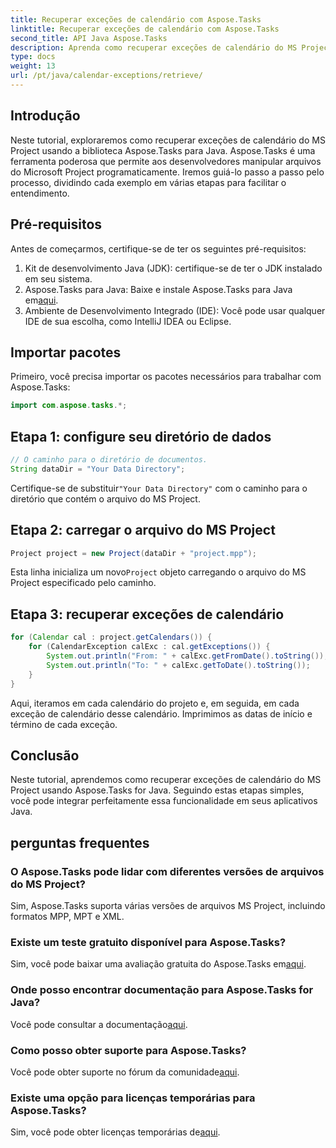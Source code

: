 ```yaml
---
title: Recuperar exceções de calendário com Aspose.Tasks
linktitle: Recuperar exceções de calendário com Aspose.Tasks
second_title: API Java Aspose.Tasks
description: Aprenda como recuperar exceções de calendário do MS Project usando Aspose.Tasks for Java. Tutorial passo a passo para integração perfeita.
type: docs
weight: 13
url: /pt/java/calendar-exceptions/retrieve/
---
```

## Introdução
Neste tutorial, exploraremos como recuperar exceções de calendário do MS Project usando a biblioteca Aspose.Tasks para Java. Aspose.Tasks é uma ferramenta poderosa que permite aos desenvolvedores manipular arquivos do Microsoft Project programaticamente. Iremos guiá-lo passo a passo pelo processo, dividindo cada exemplo em várias etapas para facilitar o entendimento.
## Pré-requisitos
Antes de começarmos, certifique-se de ter os seguintes pré-requisitos:
1. Kit de desenvolvimento Java (JDK): certifique-se de ter o JDK instalado em seu sistema.
2.  Aspose.Tasks para Java: Baixe e instale Aspose.Tasks para Java em[aqui](https://releases.aspose.com/tasks/java/).
3. Ambiente de Desenvolvimento Integrado (IDE): Você pode usar qualquer IDE de sua escolha, como IntelliJ IDEA ou Eclipse.

## Importar pacotes
Primeiro, você precisa importar os pacotes necessários para trabalhar com Aspose.Tasks:
```java
import com.aspose.tasks.*;
```
## Etapa 1: configure seu diretório de dados
```java
// O caminho para o diretório de documentos.
String dataDir = "Your Data Directory";
```
 Certifique-se de substituir`"Your Data Directory"` com o caminho para o diretório que contém o arquivo do MS Project.
## Etapa 2: carregar o arquivo do MS Project
```java
Project project = new Project(dataDir + "project.mpp");
```
 Esta linha inicializa um novo`Project` objeto carregando o arquivo do MS Project especificado pelo caminho.
## Etapa 3: recuperar exceções de calendário
```java
for (Calendar cal : project.getCalendars()) {
    for (CalendarException calExc : cal.getExceptions()) {
        System.out.println("From: " + calExc.getFromDate().toString());
        System.out.println("To: " + calExc.getToDate().toString());
    }
}
```
Aqui, iteramos em cada calendário do projeto e, em seguida, em cada exceção de calendário desse calendário. Imprimimos as datas de início e término de cada exceção.

## Conclusão
Neste tutorial, aprendemos como recuperar exceções de calendário do MS Project usando Aspose.Tasks for Java. Seguindo estas etapas simples, você pode integrar perfeitamente essa funcionalidade em seus aplicativos Java.
## perguntas frequentes
### O Aspose.Tasks pode lidar com diferentes versões de arquivos do MS Project?
Sim, Aspose.Tasks suporta várias versões de arquivos MS Project, incluindo formatos MPP, MPT e XML.
### Existe um teste gratuito disponível para Aspose.Tasks?
 Sim, você pode baixar uma avaliação gratuita do Aspose.Tasks em[aqui](https://releases.aspose.com/).
### Onde posso encontrar documentação para Aspose.Tasks for Java?
 Você pode consultar a documentação[aqui](https://reference.aspose.com/tasks/java/).
### Como posso obter suporte para Aspose.Tasks?
 Você pode obter suporte no fórum da comunidade[aqui](https://forum.aspose.com/c/tasks/15).
### Existe uma opção para licenças temporárias para Aspose.Tasks?
 Sim, você pode obter licenças temporárias de[aqui](https://purchase.aspose.com/temporary-license/).